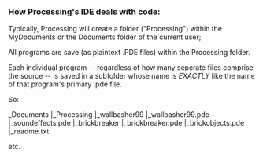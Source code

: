### How Processing's IDE deals with code:

Typically, Processing will create a folder ("Processing") within the MyDocuments or the Documents folder of the current user;

All programs are save (as plaintext .PDE files) within the Processing folder.

Each individual program -- regardless of how many seperate files comprise the source -- is saved in a subfolder whose name is _EXACTLY_ like the name of that program's primary .pde file.

So:

_Documents <folder>
|_Processing <folder>
 |_wallbasher99 <folder>
  |_wallbasher99.pde
  |_soundeffects.pde
 |_brickbreaker <folder>
  |_brickbreaker.pde
  |_brickobjects.pde
  |_readme.txt

etc.

